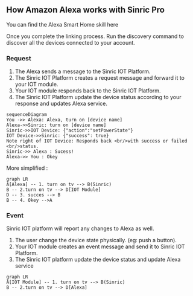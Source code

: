 ## How Amazon Alexa works with Sinric Pro

You can find the Alexa Smart Home skill here

Once you complete the linking process. Run the discovery command to discover all the devices connected to your account.

### Request
1.  The Alexa sends a message to the Sinric IOT Platform.
2.  The Sinric IOT Platform creates a request message and forward it to your IOT module.
3. Your IOT module responds back to the Sinric IOT Platform.
4. The Sinric IOT Platform update the device status according to your response and updates Alexa service.

```mermaid
sequenceDiagram
You ->> Alexa: Alexa, turn on [device name]
Alexa->>Sinric: turn on [device name]
Sinric->>IOT Device: {"action":"setPowerState"}
IOT Device->>Sinric: {"success": true}
Note right of IOT Device: Responds back <br/>with success or failed <br/>status.
Sinric->> Alexa : Sucess!
Alexa->> You : Okey
```

More simplified :

```mermaid
graph LR
A[Alexa] -- 1. turn on tv --> B(Sinric)
B -- 2.turn on tv --> D[IOT Module]
D -- 3. succes --> B
B -- 4. Okey -->A
```

### Event

Sinric IOT platform will report any changes to Alexa as well. 

1.  The user change the device state physically. (eg: push a button).
2.  Your IOT module creates an event message and send it to Sinric IOT Platform.
3.  The Sinric IOT platform update the device status and update Alexa service

```mermaid
graph LR
A[IOT Module] -- 1. turn on tv --> B(Sinric)
B -- 2.turn on tv --> D[Alexa]
```

<!--stackedit_data:
eyJoaXN0b3J5IjpbMTIyNzcyMjU1MV19
-->